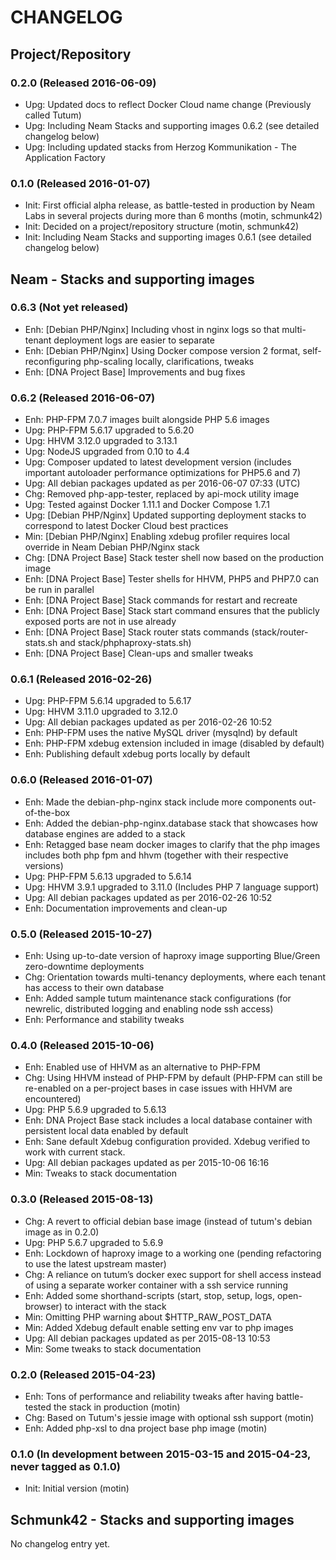 CHANGELOG
=========

## Project/Repository

### 0.2.0 (Released 2016-06-09)

- Upg: Updated docs to reflect Docker Cloud name change (Previously called Tutum)
- Upg: Including Neam Stacks and supporting images 0.6.2 (see detailed changelog below)
- Upg: Including updated stacks from Herzog Kommunikation - The Application Factory

### 0.1.0 (Released 2016-01-07)

- Init: First official alpha release, as battle-tested in production by Neam Labs in several projects during more than 6 months (motin, schmunk42)
- Init: Decided on a project/repository structure (motin, schmunk42)
- Init: Including Neam Stacks and supporting images 0.6.1 (see detailed changelog below)

## Neam - Stacks and supporting images

### 0.6.3 (Not yet released)

- Enh: [Debian PHP/Nginx] Including vhost in nginx logs so that multi-tenant deployment logs are easier to separate
- Enh: [Debian PHP/Nginx] Using Docker compose version 2 format, self-reconfiguring php-scaling locally, clarifications, tweaks
- Enh: [DNA Project Base] Improvements and bug fixes

### 0.6.2 (Released 2016-06-07)

- Enh: PHP-FPM 7.0.7 images built alongside PHP 5.6 images
- Upg: PHP-FPM 5.6.17 upgraded to 5.6.20
- Upg: HHVM 3.12.0 upgraded to 3.13.1
- Upg: NodeJS upgraded from 0.10 to 4.4
- Upg: Composer updated to latest development version (includes important autoloader performance optimizations for PHP5.6 and 7)
- Upg: All debian packages updated as per 2016-06-07 07:33 (UTC)
- Chg: Removed php-app-tester, replaced by api-mock utility image
- Upg: Tested against Docker 1.11.1 and Docker Compose 1.7.1
- Upg: [Debian PHP/Nginx] Updated supporting deployment stacks to correspond to latest Docker Cloud best practices
- Min: [Debian PHP/Nginx] Enabling xdebug profiler requires local override in Neam Debian PHP/Nginx stack
- Chg: [DNA Project Base] Stack tester shell now based on the production image 
- Enh: [DNA Project Base] Tester shells for HHVM, PHP5 and PHP7.0 can be run in parallel
- Enh: [DNA Project Base] Stack commands for restart and recreate
- Enh: [DNA Project Base] Stack start command ensures that the publicly exposed ports are not in use already
- Enh: [DNA Project Base] Stack router stats commands (stack/router-stats.sh and stack/phphaproxy-stats.sh)
- Enh: [DNA Project Base] Clean-ups and smaller tweaks

### 0.6.1 (Released 2016-02-26)

- Upg: PHP-FPM 5.6.14 upgraded to 5.6.17
- Upg: HHVM 3.11.0 upgraded to 3.12.0
- Upg: All debian packages updated as per 2016-02-26 10:52
- Enh: PHP-FPM uses the native MySQL driver (mysqlnd) by default
- Enh: PHP-FPM xdebug extension included in image (disabled by default)
- Enh: Publishing default xdebug ports locally by default

### 0.6.0 (Released 2016-01-07)

- Enh: Made the debian-php-nginx stack include more components out-of-the-box
- Enh: Added the debian-php-nginx.database stack that showcases how database engines are added to a stack
- Enh: Retagged base neam docker images to clarify that the php images includes both php fpm and hhvm (together with their respective versions)
- Upg: PHP-FPM 5.6.13 upgraded to 5.6.14
- Upg: HHVM 3.9.1 upgraded to 3.11.0 (Includes PHP 7 language support)
- Upg: All debian packages updated as per 2016-02-26 10:52
- Enh: Documentation improvements and clean-up

### 0.5.0 (Released 2015-10-27)

- Enh: Using up-to-date version of haproxy image supporting Blue/Green zero-downtime deployments
- Chg: Orientation towards multi-tenancy deployments, where each tenant has access to their own database
- Enh: Added sample tutum maintenance stack configurations (for newrelic, distributed logging and enabling node ssh access)
- Enh: Performance and stability tweaks

### 0.4.0 (Released 2015-10-06)

- Enh: Enabled use of HHVM as an alternative to PHP-FPM
- Chg: Using HHVM instead of PHP-FPM by default (PHP-FPM can still be re-enabled on a per-project bases in case issues with HHVM are encountered)
- Upg: PHP 5.6.9 upgraded to 5.6.13
- Enh: DNA Project Base stack includes a local database container with persistent local data enabled by default
- Enh: Sane default Xdebug configuration provided. Xdebug verified to work with current stack.
- Upg: All debian packages updated as per 2015-10-06 16:16
- Min: Tweaks to stack documentation

### 0.3.0 (Released 2015-08-13)

- Chg: A revert to official debian base image (instead of tutum's debian image as in 0.2.0)
- Upg: PHP 5.6.7 upgraded to 5.6.9
- Enh: Lockdown of haproxy image to a working one (pending refactoring to use the latest upstream master)
- Chg: A reliance on tutum’s docker exec support for shell access instead of using a separate worker container with a ssh service running
- Enh: Added some shorthand-scripts (start, stop, setup, logs, open-browser) to interact with the stack
- Min: Omitting PHP warning about $HTTP_RAW_POST_DATA
- Min: Added Xdebug default enable setting env var to php images
- Upg: All debian packages updated as per 2015-08-13 10:53
- Min: Some tweaks to stack documentation

### 0.2.0 (Released 2015-04-23)

- Enh: Tons of performance and reliability tweaks after having battle-tested the stack in production (motin)
- Chg: Based on Tutum's jessie image with optional ssh support (motin)
- Enh: Added php-xsl to dna project base php image (motin)

### 0.1.0 (In development between 2015-03-15 and 2015-04-23, never tagged as 0.1.0)

- Init: Initial version (motin)

## Schmunk42 - Stacks and supporting images

No changelog entry yet.

